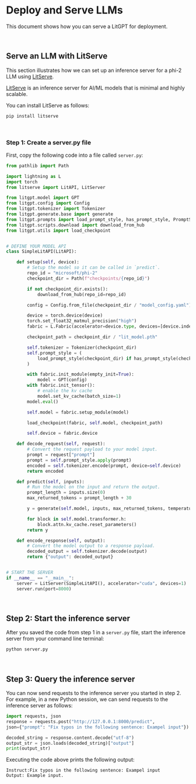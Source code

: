 # Deploy and Serve LLMs

This document shows how you can serve a LitGPT for deployment. 

&nbsp;
## Serve an LLM with LitServe

This section illustrates how we can set up an inference server for a phi-2 LLM using [LitServe](https://github.com/Lightning-AI/litserve).

[LitServe](https://github.com/Lightning-AI/litserve) is an inference server for AI/ML models that is minimal and highly scalable.

You can install LitServe as follows:

```bash
pip install litserve
```

&nbsp;
### Step 1: Create a server.py file

First, copy the following code into a file called `server.py`:

```python
from pathlib import Path

import lightning as L
import torch
from litserve import LitAPI, LitServer

from litgpt.model import GPT
from litgpt.config import Config
from litgpt.tokenizer import Tokenizer
from litgpt.generate.base import generate
from litgpt.prompts import load_prompt_style, has_prompt_style, PromptStyle
from litgpt.scripts.download import download_from_hub
from litgpt.utils import load_checkpoint


# DEFINE YOUR MODEL API
class SimpleLitAPI(LitAPI):

    def setup(self, device):
        # Setup the model so it can be called in `predict`.
        repo_id = "microsoft/phi-2"
        checkpoint_dir = Path(f"checkpoints/{repo_id}")

        if not checkpoint_dir.exists():
            download_from_hub(repo_id=repo_id)

        config = Config.from_file(checkpoint_dir / "model_config.yaml")

        device = torch.device(device)
        torch.set_float32_matmul_precision("high")
        fabric = L.Fabric(accelerator=device.type, devices=[device.index], precision="bf16-true")

        checkpoint_path = checkpoint_dir / "lit_model.pth"

        self.tokenizer = Tokenizer(checkpoint_dir)
        self.prompt_style = (
            load_prompt_style(checkpoint_dir) if has_prompt_style(checkpoint_dir) else PromptStyle.from_config(config)
        )

        with fabric.init_module(empty_init=True):
            model = GPT(config)
        with fabric.init_tensor():
            # enable the kv cache
            model.set_kv_cache(batch_size=1)
        model.eval()

        self.model = fabric.setup_module(model)

        load_checkpoint(fabric, self.model, checkpoint_path)

        self.device = fabric.device

    def decode_request(self, request):
        # Convert the request payload to your model input.
        prompt = request["prompt"]
        prompt = self.prompt_style.apply(prompt)
        encoded = self.tokenizer.encode(prompt, device=self.device)
        return encoded

    def predict(self, inputs):
        # Run the model on the input and return the output.
        prompt_length = inputs.size(0)
        max_returned_tokens = prompt_length + 30

        y = generate(self.model, inputs, max_returned_tokens, temperature=0.8, top_k=200, eos_id=self.tokenizer.eos_id)

        for block in self.model.transformer.h:
            block.attn.kv_cache.reset_parameters()
        return y

    def encode_response(self, output):
        # Convert the model output to a response payload.
        decoded_output = self.tokenizer.decode(output)
        return {"output": decoded_output}


# START THE SERVER
if __name__ == "__main__":
    server = LitServer(SimpleLitAPI(), accelerator="cuda", devices=1)
    server.run(port=8000)
```

&nbsp;
## Step 2: Start the inference server

After you saved the code from step 1 in a `server.py` file, start the inference server from your command line terminal:

```bash
python server.py
```

&nbsp;
## Step 3: Query the inference server

You can now send requests to the inference server you started in step 2. For example, in a new Python session, we can send requests to the inference server as follows:


```python
import requests, json
response = requests.post("http://127.0.0.1:8000/predict", 
json={"prompt": "Fix typos in the following sentence: Exampel input"})

decoded_string = response.content.decode("utf-8")
output_str = json.loads(decoded_string)["output"]
print(output_str)
```

Executing the code above prints the following output:

```
Instruct:Fix typos in the following sentence: Exampel input
Output: Example input.
```
